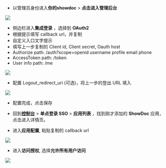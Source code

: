 <IntegrationDetailCard :title="`在 showDoc 中配置 SSO 登录`">

- 以管理员身份进入**你的showdoc** > **点击进入管理后台**

![](~@imagesZhCn/integration/showDoc/2-1.png)

- 侧边栏进入**集成登录** ，选择到 **OAuth2**
- 根据提示填写 callback url，并复制
- 自定义入口文字提示
- 填写上一步复制的 Client id, Client secret, Oauth host
- Authorize path: /auth?scope=openid username profile email phone
- AccessToken path: /token
- User info path: /me

![](~@imagesZhCn/integration/showDoc/2-2.png)

- 配置 Logout_redirect_uri (可选)，将上一步的登出 URL 填入

![](~@imagesZhCn/integration/showDoc/2-5.png)

- 配置完成，点击保存

- 回到[**控制台**](https://console.authing.cn) > **单点登录 SSO** > **应用列表** ，找到刚才添加的 **ShowDoc** 应用，点击进入详情页。
- 进入**应用配置**, 粘贴复制的 callback url

![](~@imagesZhCn/integration/showDoc/2-3.png)

- 进入**访问授权**, 选择**允许所有用户访问**

![](~@imagesZhCn/integration/showDoc/2-4.png)

</IntegrationDetailCard>
